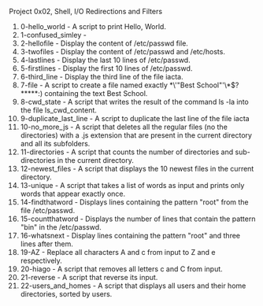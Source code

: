 Project 0x02, Shell, I/O Redirections and Filters
1. 0-hello_world - A script to print Hello, World.
2. 1-confused_simley - 
3. 2-hellofile - Display the content of /etc/passwd file.
4. 3-twofiles - Display the content of /etc/passwd and /etc/hosts.
5. 4-lastlines - Display the last 10 lines of /etc/passwd.
6. 5-firstlines - Display the first 10 lines of /etc/passwd.
7. 6-third_line - Display the third line of the file iacta.
8. 7-file - A script to create  a file named exactly \*\\'"Best School"\'\\*$\?\*\*\*\*\*:) containing the text Best School.
9. 8-cwd_state - A script that writes the result of the command ls -la into the file ls_cwd_content.
10. 9-duplicate_last_line - A script to duplicate the last line of the file iacta
11. 10-no_more_js - A script that deletes all the regular files (no the directories) with a .js extension that are present in the current directory and all its subfolders.
12. 11-directories - A script that counts the number of directories and sub-directories in the current directory.
13. 12-newest_files - A script that displays the 10 newest files in the current directory.
14. 13-unique - A script that takes a list of words as input and prints only words that appear exactly once.
15. 14-findthatword - Displays lines containing the pattern "root" from the file /etc/passwd.
16. 15-countthatword - Displays the number of lines that contain the pattern "bin" in the /etc/passwd.
17. 16-whatsnext - Display lines containing the pattern "root" and three lines after them.
18. 19-AZ - Replace all characters A and c from input to Z and e respectively.
19. 20-hiago - A script that removes all letters c and C from input.
20. 21-reverse - A script that reverse its input.
21. 22-users_and_homes - A script that displays all users and their home directories, sorted by users.
